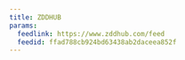 ```yaml
---
title: ZDDHUB
params:
  feedlink: https://www.zddhub.com/feed
  feedid: ffad788cb924bd63438ab2daceea852f
---
```

